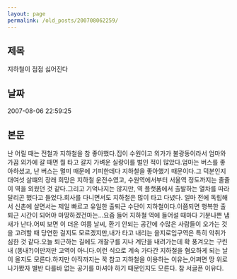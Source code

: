 ```yaml
---
layout: page
permalink: /old_posts/200708062259/
---
```


## 제목
지하철이 점점 싫어진다

## 날짜
2007-08-06 22:59:25

## 본문
난 어릴 때는 전철과 지하철을 참 좋아했다.집이 수원이고 외가가 불광동이라서 엄마와 가끔 외가에 갈 때면 뭘 타고 갈지 가벼운 실랑이를 벌인 적이 많았다.엄마는 버스를 좋아하셨고, 난 버스는 멀미 때문에 기피한데다 지하철을 좋아했기 때문이다.그 덕분인지 대여섯 살떄의 장래 희망은 지하철 운전수였고, 수원역에서부터 서울역 정도까지는 줄줄이 역을 외웠던 것 같다.그리고 기억나지는 않지만, 역 플랫폼에서 출발하는 열차를 따라 달리곤 했다고 들었다.회사를 다니면서도 지하철은 많이 타고 다녔다. 얼마 전에 독립해서 신촌에 살면서는 제일 빠르고 유일한 출퇴근 수단이 지하철이다.이쯤되면 행복한 출퇴근 시간이 되어야 마땅하겠건마는...요즘 들어 지하철 역에 들어설 때마다 기분나쁜 냄새가 난다.어찌 보면 이 더운 여름 날씨, 환기 안되는 공간에 수많은 사람들이 오가는 것을 고려할 때 당연한 걸지도 모르겠지만,내가 타고 내리는 을지로입구역은 특히 악취가 심한 것 같다.오늘 퇴근하는 길에도 개찰구를 지나 계단을 내려가는데 확 풍겨오는 구린내 (똥내?)이만저만 고역이 아니다.이런 식으로 계속 가다간 지하철을 혐오하게 되는 날이 올지도 모른다.하지만 아직까지는 꾹 참고 지하철을 이용하는 이유는,어쩌면 땅 위로 나가봤자 별반 다를바 없는 공기를 마셔야 하기 때문인지도 모른다. 참 서글픈 이유다.